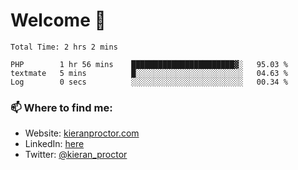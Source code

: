 # Welcome 🦘

<!--START_SECTION:waka-->

```text
Total Time: 2 hrs 2 mins

PHP        1 hr 56 mins    ███████████████████████▓░   95.03 %
textmate   5 mins          █░░░░░░░░░░░░░░░░░░░░░░░░   04.63 %
Log        0 secs          ░░░░░░░░░░░░░░░░░░░░░░░░░   00.34 %
```

<!--END_SECTION:waka-->

### 📫 Where to find me:

-   Website: [kieranproctor.com](https://kieranproctor.com/)
-   LinkedIn: [here](https://www.linkedin.com/in/kieran-proctor-086b5a159/)
-   Twitter: [@kieran_proctor](https://twitter.com/kieran_proctor)
